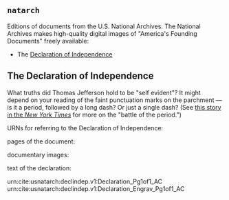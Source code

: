 ## `natarch`

Editions of documents from the U.S. National Archives.  The National Archives makes high-quality digital images of "America's Founding Documents" freely available:

-  The [Declaration of Independence](https://www.archives.gov/founding-docs/declaration)


## The Declaration of Independence

What truths did Thomas Jefferson hold to be "self evident"? It might depend on your reading of the faint punctuation marks on the parchment — is it a period, followed by a long dash? Or just a single dash? (See [this story in the *New York Times*](https://www.nytimes.com/2014/07/03/us/politics/a-period-is-questioned-in-the-declaration-of-independence.html?emc=eta1) for more on the "battle of the period.")


URNs for referring to the Declaration of Independence:

pages of the document:

documentary images:

text of the declaration:


urn:cite:usnatarch:declindep.v1:Declaration_Pg1of1_AC
urn:cite:usnatarch:declindep.v1:Declaration_Engrav_Pg1of1_AC
